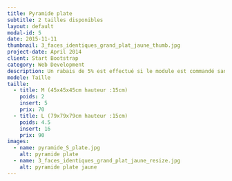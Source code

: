 ```yaml
---
title: Pyramide plate
subtitle: 2 tailles disponibles
layout: default
modal-id: 5
date: 2015-11-11
thumbnail: 3_faces_identiques_grand_plat_jaune_thumb.jpg
project-date: April 2014
client: Start Bootstrap
category: Web Development
description: Un rabais de 5% est effectué si le module est commandé sans inserts.
modele: Taille
taille:
  - title: M (45x45x45cm hauteur :15cm)
    poids: 2
    insert: 5
    prix: 70
  - title: L (79x79x79cm hauteur :15cm)
    poids: 4.5
    insert: 16
    prix: 90
images:
  - name: pyramide_S_plate.jpg
    alt: pyramide plate
  - name: 3_faces_identiques_grand_plat_jaune_resize.jpg
    alt: pyramide plate jaune
---
```


